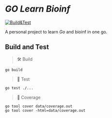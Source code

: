# _GO Learn Bioinf_

[![Build&Test](https://github.com/GallVp/go-learn-bioinf/actions/workflows/go.yml/badge.svg)](https://github.com/GallVp/go-learn-bioinf/actions/workflows/go.yml)

A personal project to learn _Go_ and bioinf in one go.

## Build and Test

> 🛠️ Build
```bash
go build
```

> 🚀 Test
```bash
go test ./...
```

> 🎯 Coverage
```
go tool cover data/coverage.out
go tool cover -html=data/coverage.out
```